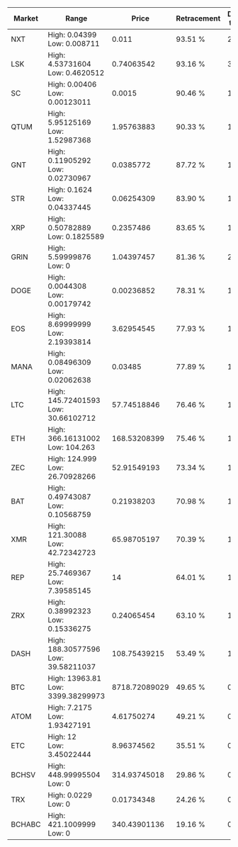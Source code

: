 | Market | Range | Price| Retracement | Doubles to 50% |
| --- | --- | --- | --- | --- |
| NXT | High: 0.04399<br />Low: 0.008711 | 0.011 | 93.51 % | 2.40 |
| LSK | High: 4.53731604<br />Low: 0.4620512 | 0.74063542 | 93.16 % | 3.38 |
| SC | High: 0.00406<br />Low: 0.00123011 | 0.0015 | 90.46 % | 1.76 |
| QTUM | High: 5.95125169<br />Low: 1.52987368 | 1.95763883 | 90.33 % | 1.91 |
| GNT | High: 0.11905292<br />Low: 0.02730967 | 0.0385772 | 87.72 % | 1.90 |
| STR | High: 0.1624<br />Low: 0.04337445 | 0.06254309 | 83.90 % | 1.65 |
| XRP | High: 0.50782889<br />Low: 0.1825589 | 0.2357486 | 83.65 % | 1.46 |
| GRIN | High: 5.59999876<br />Low: 0 | 1.04397457 | 81.36 % | 2.68 |
| DOGE | High: 0.0044308<br />Low: 0.00179742 | 0.00236852 | 78.31 % | 1.31 |
| EOS | High: 8.69999999<br />Low: 2.19393814 | 3.62954545 | 77.93 % | 1.50 |
| MANA | High: 0.08496309<br />Low: 0.02062638 | 0.03485 | 77.89 % | 1.51 |
| LTC | High: 145.72401593<br />Low: 30.66102712 | 57.74518846 | 76.46 % | 1.53 |
| ETH | High: 366.16131002<br />Low: 104.263 | 168.53208399 | 75.46 % | 1.40 |
| ZEC | High: 124.999<br />Low: 26.70928266 | 52.91549193 | 73.34 % | 1.43 |
| BAT | High: 0.49743087<br />Low: 0.10568759 | 0.21938203 | 70.98 % | 1.37 |
| XMR | High: 121.30088<br />Low: 42.72342723 | 65.98705197 | 70.39 % | 1.24 |
| REP | High: 25.7469367<br />Low: 7.39585145 | 14 | 64.01 % | 1.18 |
| ZRX | High: 0.38992323<br />Low: 0.15336275 | 0.24065454 | 63.10 % | 1.13 |
| DASH | High: 188.30577596<br />Low: 39.58211037 | 108.75439215 | 53.49 % | 1.05 |
| BTC | High: 13963.81<br />Low: 3399.38299973 | 8718.72089029 | 49.65 % | 0.00 |
| ATOM | High: 7.2175<br />Low: 1.93427191 | 4.61750274 | 49.21 % | 0.00 |
| ETC | High: 12<br />Low: 3.45022444 | 8.96374562 | 35.51 % | 0.00 |
| BCHSV | High: 448.99995504<br />Low: 0 | 314.93745018 | 29.86 % | 0.00 |
| TRX | High: 0.0229<br />Low: 0 | 0.01734348 | 24.26 % | 0.00 |
| BCHABC | High: 421.1009999<br />Low: 0 | 340.43901136 | 19.16 % | 0.00 |

